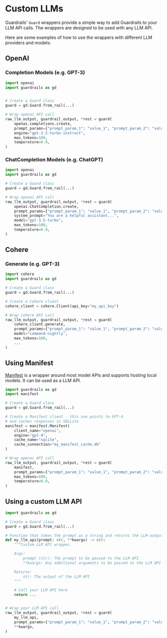 # Custom LLMs

Guardrails' `Guard` wrappers provide a simple way to add Guardrails to your LLM API calls. The wrappers are designed to be used with any LLM API.


Here are some examples of how to use the wrappers with different LLM providers and models:

## OpenAI

### Completion Models (e.g. GPT-3)

```python
import openai
import guardrails as gd


# Create a Guard class
guard = gd.Guard.from_rail(...)

# Wrap openai API call
raw_llm_output, guardrail_output, *rest = guard(
    openai.completions.create,
    prompt_params={"prompt_param_1": "value_1", "prompt_param_2": "value_2", ..},
    engine="gpt-3.5-turbo-instruct",
    max_tokens=100,
    temperature=0.0,
)
```

### ChatCompletion Models (e.g. ChatGPT)

```python
import openai
import guardrails as gd

# Create a Guard class
guard = gd.Guard.from_rail(...)

# Wrap openai API call
raw_llm_output, guardrail_output, *rest = guard(
    openai.ChatCompletion.create,
    prompt_params={"prompt_param_1": "value_1", "prompt_param_2": "value_2", ..},
    system_prompt="You are a helpful assistant...",
    model="gpt-3.5-turbo",
    max_tokens=100,
    temperature=0.0,
)
```

## Cohere

### Generate (e.g. GPT-3)

```python
import cohere
import guardrails as gd

# Create a Guard class
guard = gd.Guard.from_rail(...)

# Create a Cohere client
cohere_client = cohere.Client(api_key="my_api_key")

# Wrap cohere API call
raw_llm_output, guardrail_output, *rest = guard(
    cohere_client.generate,
    prompt_params={"prompt_param_1": "value_1", "prompt_param_2": "value_2", ..},
    model="command-nightly",
    max_tokens=100,
    ...
)
```

## Using Manifest
[Manifest](https://github.com/HazyResearch/manifest) is a wrapper around most model APIs and supports hosting local models. It can be used as a LLM API.

```python
import guardrails as gd
import manifest

# Create a Guard class
guard = gd.Guard.from_rail(...)

# Create a Manifest client - this one points to GPT-4
# and caches responses in SQLLite
manifest = manifest.Manifest(
    client_name="openai",
    engine="gpt-4",
    cache_name="sqlite",
    cache_connection="my_manifest_cache.db"
)

# Wrap openai API call
raw_llm_output, guardrail_output, *rest = guard(
    manifest,
    prompt_params={"prompt_param_1": "value_1", "prompt_param_2": "value_2", ..},
    max_tokens=100,
    temperature=0.0,
)
```


## Using a custom LLM API

```python
import guardrails as gd

# Create a Guard class
guard = gd.Guard.from_rail(...)

# Function that takes the prompt as a string and returns the LLM output as string
def my_llm_api(prompt: str, **kwargs) -> str:
    """Custom LLM API wrapper.

    Args:
        prompt (str): The prompt to be passed to the LLM API
        **kwargs: Any additional arguments to be passed to the LLM API

    Returns:
        str: The output of the LLM API
    """

    # Call your LLM API here
    return ...


# Wrap your LLM API call
raw_llm_output, guardrail_output, *rest = guard(
    my_llm_api,
    prompt_params={"prompt_param_1": "value_1", "prompt_param_2": "value_2", ..},
    **kwargs,
)
```
